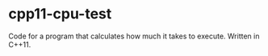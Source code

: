 # cpp11-cpu-test
Code for a program that calculates how much it takes to execute. Written in C++11.
